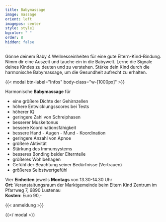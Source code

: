```yaml
---
title: Babymassage
image: massage
orient: left
imagepos: center
style: style1
bgcolor: " "
order: 8
hidden: false
---
```

Gönne deinem Baby 4 Wellnesseinheiten für eine gute Eltern-Kind-Bindung. Nimm dir eine Auszeit und tauche ein in die Babywelt. Lerne die Signale deines Kindes zu deuten und zu verstehen. Stärke dein Kind durch die harmonische Babymassage, um die Gesundheit aufrecht zu erhalten. 

{{< modal btn-label="Infos" body-class="w-\[1000px]" >}} 

Harmonische **Babymassage** für 

* eine größere Dichte der Gehirnzellen  
* höhere Entwicklungsscores bei Tests  
* höherer IQ
* geringere Zahl von Schreiphasen
* besserer Muskeltonus
* bessere Koordinationsfähigkeit
* bessere Hand - Augen - Mund - Koordination
* geringere Anzahl von Apnoe
* größere Aktivität
* Stärkung des Immunsystems
* besseres Bonding beider Elternteile
* größeres Wohlbehagen
* Gefühl der Beachtung seiner Bedürfnisse (Vertrauen)
* größeres Selbstwertgefühl

Vier **Einheiten** jeweils **Montags** von 13.30-14.30 Uhr\
**Ort**: Veranstaltungsraum der Marktgemeinde beim Eltern Kind Zentrum im Pfarrweg 7, 6890 Lustenau\
**Kosten**: Euro 90,-

{{< anmeldung >}}

{{</ modal >}}